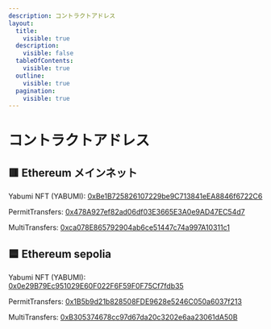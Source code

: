 ```yaml
---
description: コントラクトアドレス
layout:
  title:
    visible: true
  description:
    visible: false
  tableOfContents:
    visible: true
  outline:
    visible: true
  pagination:
    visible: true
---
```


# コントラクトアドレス

## 🟥 Ethereum メインネット

Yabumi NFT (YABUMI): [0xBe1B725826107229be9C713841eEA8846f6722C6](https://etherscan.io/address/0xbe1b725826107229be9c713841eea8846f6722c6)

PermitTransfers: [0x478A927ef82ad06df03E3665E3A0e9AD47EC54d7](https://etherscan.io/address/0x478a927ef82ad06df03e3665e3a0e9ad47ec54d7)

MultiTransfers: [0xca078E865792904ab6ce51447c74a997A10311c1](https://etherscan.io/address/0xca078e865792904ab6ce51447c74a997a10311c1)

## 🟦 Ethereum sepolia

Yabumi NFT (YABUMI): [0x0e29B79Ec951029E60F022F6F59F0F75Cf7fdb35](https://sepolia.etherscan.io/address/0x0e29b79ec951029e60f022f6f59f0f75cf7fdb35)

PermitTransfers: [0x1B5b9d21b828508FDE9628e5246C050a6037f213](https://sepolia.etherscan.io/address/0x1b5b9d21b828508fde9628e5246c050a6037f213)

MultiTransfers: [0xB305374678cc97d67da20c3202e6aa23061dA50B](https://sepolia.etherscan.io/address/0xb305374678cc97d67da20c3202e6aa23061da50b)
